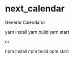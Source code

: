 # next_calendar
Generar Calendario


yarn install 
yarn build
yarn start

or 

npm install
npm build
npm start

